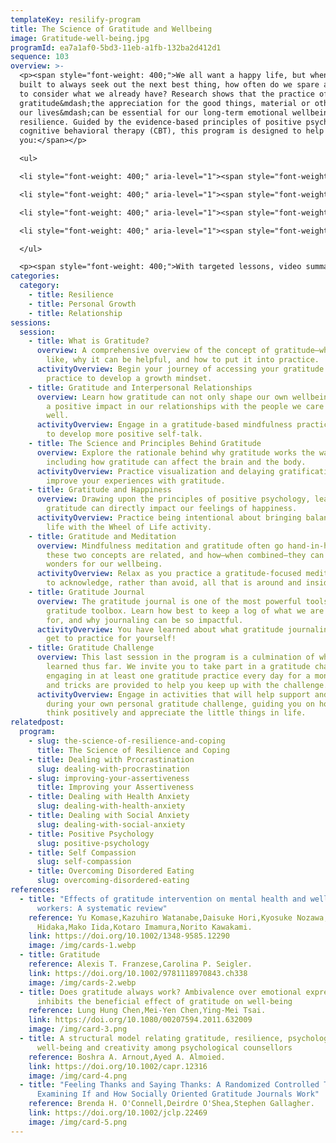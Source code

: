 ```yaml
---
templateKey: resilify-program
title: The Science of Gratitude and Wellbeing
image: Gratitude-well-being.jpg
programId: ea7a1af0-5bd3-11eb-a1fb-132ba2d412d1
sequence: 103
overview: >-
  <p><span style="font-weight: 400;">We all want a happy life, but when we are
  built to always seek out the next best thing, how often do we spare a minute
  to consider what we already have? Research shows that the practice of
  gratitude&mdash;the appreciation for the good things, material or otherwise in
  our lives&mdash;can be essential for our long-term emotional wellbeing and
  resilience. Guided by the evidence-based principles of positive psychology and
  cognitive behavioral therapy (CBT), this program is designed to help
  you:</span></p>

  <ul>

  <li style="font-weight: 400;" aria-level="1"><span style="font-weight: 400;">Learn about why gratitude can be so impactful for our mental health from a psychological, social and even biological standpoint.</span></li>

  <li style="font-weight: 400;" aria-level="1"><span style="font-weight: 400;">Learn about the tangible benefits practicing gratitude can provide in our own lives as well as our relationships with others.</span></li>

  <li style="font-weight: 400;" aria-level="1"><span style="font-weight: 400;">Incorporate gratitude practices in an easy, structured way.</span></li>

  <li style="font-weight: 400;" aria-level="1"><span style="font-weight: 400;">Rely on gratitude as a source of strength and coping when things get tough.</span></li>

  </ul>

  <p><span style="font-weight: 400;">With targeted lessons, video summaries, and interactive activities, Resilify's Science of Gratitude and Wellbeing program can be a powerful tool as you continue your journey of self-improvement.</span></p>
categories:
  category:
    - title: Resilience
    - title: Personal Growth
    - title: Relationship
sessions:
  session:
    - title: What is Gratitude?
      overview: A comprehensive overview of the concept of gratitude—what it looks
        like, why it can be helpful, and how to put it into practice.
      activityOverview: Begin your journey of accessing your gratitude and engage in a
        practice to develop a growth mindset.
    - title: Gratitude and Interpersonal Relationships
      overview: Learn how gratitude can not only shape our own wellbeing, but can have
        a positive impact in our relationships with the people we care about as
        well.
      activityOverview: Engage in a gratitude-based mindfulness practice and learn how
        to develop more positive self-talk.
    - title: The Science and Principles Behind Gratitude
      overview: Explore the rationale behind why gratitude works the way that it does,
        including how gratitude can affect the brain and the body.
      activityOverview: Practice visualization and delaying gratification to further
        improve your experiences with gratitude.
    - title: Gratitude and Happiness
      overview: Drawing upon the principles of positive psychology, learn how
        gratitude can directly impact our feelings of happiness.
      activityOverview: Practice being intentional about bringing balance into your
        life with the Wheel of Life activity.
    - title: Gratitude and Meditation
      overview: Mindfulness meditation and gratitude often go hand-in-hand. Learn why
        these two concepts are related, and how—when combined—they can do
        wonders for our wellbeing.
      activityOverview: Relax as you practice a gratitude-focused meditation, learning
        to acknowledge, rather than avoid, all that is around and inside us.
    - title: Gratitude Journal
      overview: The gratitude journal is one of the most powerful tools in our
        gratitude toolbox. Learn how best to keep a log of what we are grateful
        for, and why journaling can be so impactful.
      activityOverview: You have learned about what gratitude journaling is. Now you
        get to practice for yourself!
    - title: Gratitude Challenge
      overview: This last session in the program is a culmination of what you have
        learned thus far. We invite you to take part in a gratitude challenge,
        engaging in at least one gratitude practice every day for a month! Tips
        and tricks are provided to help you keep up with the challenge.
      activityOverview: Engage in activities that will help support and inspire you
        during your own personal gratitude challenge, guiding you on how to
        think positively and appreciate the little things in life.
relatedpost:
  program:
    - slug: the-science-of-resilience-and-coping
      title: The Science of Resilience and Coping
    - title: Dealing with Procrastination
      slug: dealing-with-procrastination
    - slug: improving-your-assertiveness
      title: Improving your Assertiveness
    - title: Dealing with Health Anxiety
      slug: dealing-with-health-anxiety
    - title: Dealing with Social Anxiety
      slug: dealing-with-social-anxiety
    - title: Positive Psychology
      slug: positive-psychology
    - title: Self Compassion
      slug: self-compassion
    - title: Overcoming Disordered Eating
      slug: overcoming-disordered-eating
references:
  - title: "Effects of gratitude intervention on mental health and well-being among
      workers: A systematic review"
    reference: Yu Komase,Kazuhiro Watanabe,Daisuke Hori,Kyosuke Nozawa,Yui
      Hidaka,Mako Iida,Kotaro Imamura,Norito Kawakami.
    link: https://doi.org/10.1002/1348-9585.12290
    image: /img/cards-1.webp
  - title: Gratitude
    reference: Alexis T. Franzese,Carolina P. Seigler.
    link: https://doi.org/10.1002/9781118970843.ch338
    image: /img/cards-2.webp
  - title: Does gratitude always work? Ambivalence over emotional expression
      inhibits the beneficial effect of gratitude on well-being
    reference: Lung Hung Chen,Mei-Yen Chen,Ying-Mei Tsai.
    link: https://doi.org/10.1080/00207594.2011.632009
    image: /img/card-3.png
  - title: A structural model relating gratitude, resilience, psychological
      well-being and creativity among psychological counsellors
    reference: Boshra A. Arnout,Ayed A. Almoied.
    link: https://doi.org/10.1002/capr.12316
    image: /img/card-4.png
  - title: "Feeling Thanks and Saying Thanks: A Randomized Controlled Trial
      Examining If and How Socially Oriented Gratitude Journals Work"
    reference: Brenda H. O'Connell,Deirdre O'Shea,Stephen Gallagher.
    link: https://doi.org/10.1002/jclp.22469
    image: /img/card-5.png
---
```

